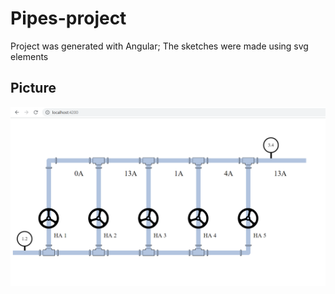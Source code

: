# Pipes-project
Project was generated with Angular;
The sketches were made using svg elements
## Picture
<img src="first-picture.png" width="600"/>
